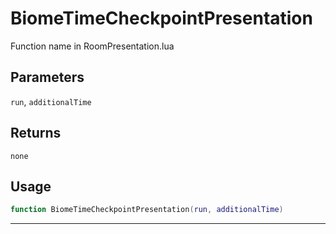 # BiomeTimeCheckpointPresentation
Function name in RoomPresentation.lua
## Parameters
`run`, `additionalTime`
## Returns
`none`
## Usage
```lua
function BiomeTimeCheckpointPresentation(run, additionalTime)
```
---
